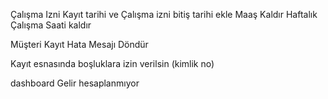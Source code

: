
Çalışma Izni
    Kayıt tarihi ve Çalışma izni bitiş tarihi ekle
    Maaş Kaldır
    Haftalık Çalışma Saati kaldır

Müşteri Kayıt
    Hata Mesajı Döndür

Kayıt esnasında boşluklara izin verilsin (kimlik no)

dashboard
    Gelir hesaplanmıyor